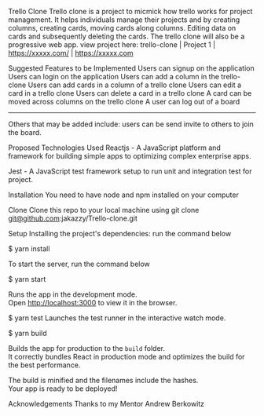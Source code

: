 Trello Clone
Trello clone is a project to micmick how trello works for project management. It helps individuals manage their projects and by creating columns, creating cards, moving cards along columns. Editing data on cards and subsequently deleting the cards. The trello clone will also be a progressive web app.
view project here:
trello-clone | Project 1 | https://xxxxx.com/ | https://xxxxx.com

Suggested Features to be Implemented
Users can signup on the application
Users can login on the application
Users can add a column in the trello-clone
Users can add cards in a column of a trello clone
Users can edit a card in a trello clone
Users can delete a card in a trello clone
A card can be moved across columns on the trello clone
A user can log out of a board

---

Others that may be added include:
users can be send invite to others to join the board.

Proposed Technologies Used
Reactjs - A JavaScript platform and framework for building simple apps to optimizing complex enterprise apps.

Jest - A JavaScript test framework setup to run unit and integration test for project.

Installation
You need to have node and npm installed on your computer

Clone
Clone this repo to your local machine using git clone git@github.com:jakazzy/Trello-clone.git

Setup
Installing the project's dependencies:
run the command below

\$ yarn install

To start the server, run the command below

\$ yarn start

Runs the app in the development mode.<br />
Open [http://localhost:3000](http://localhost:3000) to view it in the browser.

\$ yarn test
Launches the test runner in the interactive watch mode.<br />

\$ yarn build

Builds the app for production to the `build` folder.<br />
It correctly bundles React in production mode and optimizes the build for the best performance.

The build is minified and the filenames include the hashes.<br />
Your app is ready to be deployed!

Acknowledgements
Thanks to my Mentor Andrew Berkowitz
